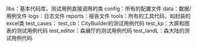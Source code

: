 libs：基本代码库，测试用例直接调用的类
config：所有的配置文件
data：数据/用例文件
logs：日志文件
reports：报告文件
tools：所有的工具代码，如封装的excel类
test_cases：
    test_cb：CityBuilder的测试用例代码
    test_kp：大屏和图表的测试用例代码
    test_editor：森展厅的测试用例代码
    test_landL：森大陆的测试用例代码
    






